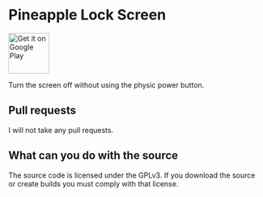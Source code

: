 # Pineapple Lock Screen

[<img src="https://play.google.com/intl/en_us/badges/images/generic/en-play-badge.png"
      alt="Get it on Google Play"
      height="80">](https://play.google.com/store/apps/details?id=net.blumia.pineapple.lockscreen)

Turn the screen off without using the physic power button.

## Pull requests

I will not take any pull requests.

## What can you do with the source

The source code is licensed under the GPLv3. If you download the source or create builds you must comply with that license.
